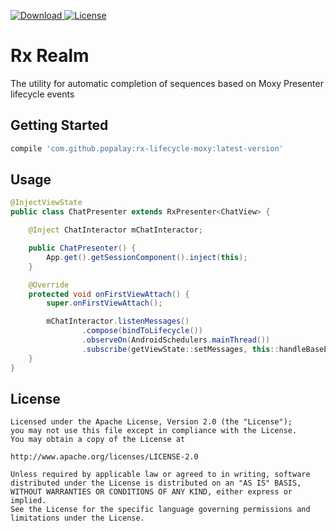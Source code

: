 [![Download](https://api.bintray.com/packages/popalay/maven/RxLifecycleMoxy/images/download.svg) ](https://bintray.com/popalay/maven/RxLifecycleMoxy/_latestVersion)
[![License](https://img.shields.io/badge/license-Apache--2.0-green.svg)](https://github.com/Popalay/RxLifecycleMoxy/blob/master/LICENSE)

# Rx Realm

The utility for automatic completion of sequences based on Moxy Presenter lifecycle events

## Getting Started

```groovy
compile 'com.github.popalay:rx-lifecycle-moxy:latest-version'
```
## Usage

```java
@InjectViewState
public class ChatPresenter extends RxPresenter<ChatView> {

    @Inject ChatInteractor mChatInteractor;

    public ChatPresenter() {
        App.get().getSessionComponent().inject(this);
    }

    @Override
    protected void onFirstViewAttach() {
        super.onFirstViewAttach();

        mChatInteractor.listenMessages()
                .compose(bindToLifecycle())
                .observeOn(AndroidSchedulers.mainThread())
                .subscribe(getViewState::setMessages, this::handleBaseError);
    }
}
```

License
-----

	Licensed under the Apache License, Version 2.0 (the "License");
	you may not use this file except in compliance with the License.
	You may obtain a copy of the License at

	http://www.apache.org/licenses/LICENSE-2.0

	Unless required by applicable law or agreed to in writing, software
	distributed under the License is distributed on an "AS IS" BASIS,
	WITHOUT WARRANTIES OR CONDITIONS OF ANY KIND, either express or implied.
	See the License for the specific language governing permissions and
	limitations under the License.
